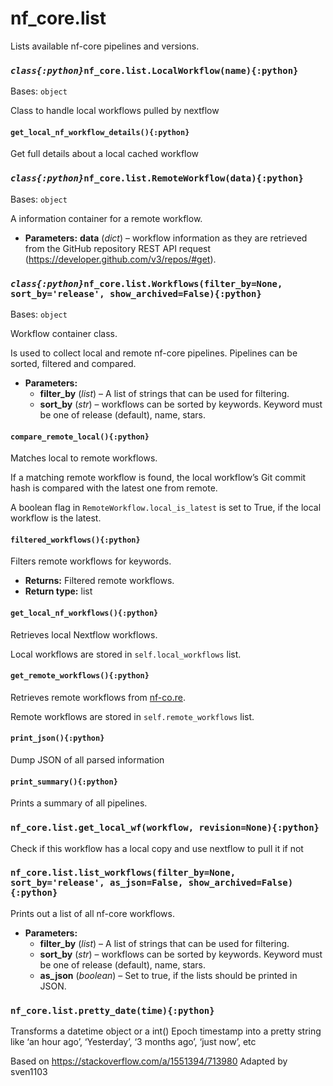 # nf_core.list

Lists available nf-core pipelines and versions.

### _`class{:python}`_`nf_core.list.LocalWorkflow(name){:python}`

Bases: `object`

Class to handle local workflows pulled by nextflow

#### `get_local_nf_workflow_details(){:python}`

Get full details about a local cached workflow

### _`class{:python}`_`nf_core.list.RemoteWorkflow(data){:python}`

Bases: `object`

A information container for a remote workflow.

- **Parameters:**
  **data** (_dict_) – workflow information as they are retrieved from the GitHub repository REST API request
  (<https://developer.github.com/v3/repos/#get>).

### _`class{:python}`_`nf_core.list.Workflows(filter_by=None, sort_by='release', show_archived=False){:python}`

Bases: `object`

Workflow container class.

Is used to collect local and remote nf-core pipelines. Pipelines
can be sorted, filtered and compared.

- **Parameters:**
  - **filter_by** (_list_) – A list of strings that can be used for filtering.
  - **sort_by** (_str_) – workflows can be sorted by keywords. Keyword must be one of
    release (default), name, stars.

#### `compare_remote_local(){:python}`

Matches local to remote workflows.

If a matching remote workflow is found, the local workflow’s Git commit hash is compared
with the latest one from remote.

A boolean flag in `RemoteWorkflow.local_is_latest` is set to True, if the local workflow
is the latest.

#### `filtered_workflows(){:python}`

Filters remote workflows for keywords.

- **Returns:**
  Filtered remote workflows.
- **Return type:**
  list

#### `get_local_nf_workflows(){:python}`

Retrieves local Nextflow workflows.

Local workflows are stored in `self.local_workflows` list.

#### `get_remote_workflows(){:python}`

Retrieves remote workflows from [nf-co.re](https://nf-co.re).

Remote workflows are stored in `self.remote_workflows` list.

#### `print_json(){:python}`

Dump JSON of all parsed information

#### `print_summary(){:python}`

Prints a summary of all pipelines.

### `nf_core.list.get_local_wf(workflow, revision=None){:python}`

Check if this workflow has a local copy and use nextflow to pull it if not

### `nf_core.list.list_workflows(filter_by=None, sort_by='release', as_json=False, show_archived=False){:python}`

Prints out a list of all nf-core workflows.

- **Parameters:**
  - **filter_by** (_list_) – A list of strings that can be used for filtering.
  - **sort_by** (_str_) – workflows can be sorted by keywords. Keyword must be one of
    release (default), name, stars.
  - **as_json** (_boolean_) – Set to true, if the lists should be printed in JSON.

### `nf_core.list.pretty_date(time){:python}`

Transforms a datetime object or a int() Epoch timestamp into a
pretty string like ‘an hour ago’, ‘Yesterday’, ‘3 months ago’,
‘just now’, etc

Based on <https://stackoverflow.com/a/1551394/713980>
Adapted by sven1103

